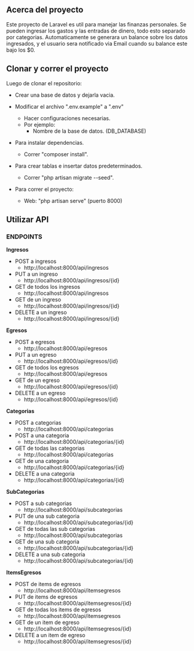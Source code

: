  
## Acerca del proyecto
Este proyecto de Laravel es util para manejar las finanzas personales.
Se pueden ingresar los gastos y las entradas de dinero, todo esto separado por categorias. Automaticamente se generara un balance sobre los datos ingresados, y el usuario sera notificado via Email cuando su balance este bajo los $0.

## Clonar y correr el proyecto

Luego de clonar el repositorio:

- Crear una base de datos y dejarla vacia.
- Modificar el archivo ".env.example" a ".env"
    - Hacer configuraciones necesarias. 
    - Por ejemplo:
        - Nombre de la base de datos. (DB_DATABASE) 
- Para instalar dependencias.
    - Correr "composer install".
- Para crear tablas e insertar datos predeterminados.
    - Correr "php artisan migrate --seed".

- Para correr el proyecto:
    - Web: "php artisan serve" (puerto 8000)

## Utilizar API

### ENDPOINTS

**Ingresos**
- POST a ingresos
    - http://localhost:8000/api/ingresos
- PUT a un ingreso
    - http://localhost:8000/api/ingresos/{id}
- GET de todos los ingresos
    - http://localhost:8000/api/ingresos
- GET de un ingreso
    - http://localhost:8000/api/ingresos/{id}
- DELETE a un ingreso
    - http://localhost:8000/api/ingresos/{id}

**Egresos**
- POST a egresos
    - http://localhost:8000/api/egresos
- PUT a un egreso
    - http://localhost:8000/api/egresos/{id}
- GET de todos los egresos
    - http://localhost:8000/api/egresos
- GET de un egreso
    - http://localhost:8000/api/egresos/{id}
- DELETE a un egreso
    - http://localhost:8000/api/egresos/{id}

**Categorias**
- POST a categorias
    - http://localhost:8000/api/categorias
- POST a una categoria
    - http://localhost:8000/api/categorias/{id}
- GET de todas las categorias
    - http://localhost:8000/api/categorias
- GET de una categoria
    - http://localhost:8000/api/categorias/{id}
- DELETE a una categoria
    - http://localhost:8000/api/categorias/{id}

**SubCategorias**
- POST a sub categorias
    - http://localhost:8000/api/subcategorias
- PUT de una sub categoria
    - http://localhost:8000/api/subcategorias/{id}
- GET de todas las sub categorias
    - http://localhost:8000/api/subcategorias
- GET de una sub categoria
    - http://localhost:8000/api/subcategorias/{id}
- DELETE a una sub categoria
    - http://localhost:8000/api/subcategorias/{id}

**ItemsEgresos**
- POST de items de egresos
    - http://localhost:8000/api/itemsegresos
- PUT de items de egresos
    - http://localhost:8000/api/itemsegresos/{id}
- GET de todas los items de egresos
    - http://localhost:8000/api/itemsegresos
- GET de un item de egreso
    - http://localhost:8000/api/itemsegresos/{id}
- DELETE a un item de egreso
    - http://localhost:8000/api/itemsegresos/{id}

  
 
